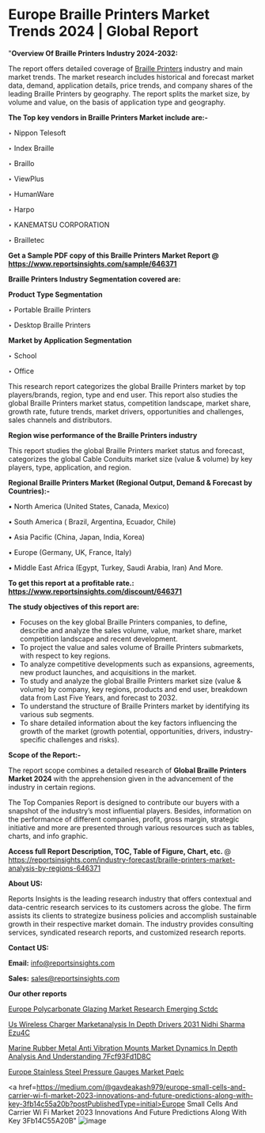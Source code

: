 # Europe Braille Printers Market Trends 2024 | Global Report

"<strong>Overview Of Braille Printers Industry 2024-2032:</strong>

The report offers detailed coverage of <a href=https://www.reportsinsights.com/sample/646371>Braille Printers</a> industry and main market trends. The market research includes historical and forecast market data, demand, application details, price trends, and company shares of the leading Braille Printers by geography. The report splits the market size, by volume and value, on the basis of application type and geography.

<strong>The Top key vendors in Braille Printers Market include are:- </strong>

‣ Nippon Telesoft

‣ Index Braille

‣ Braillo

‣ ViewPlus

‣ HumanWare

‣ Harpo

‣ KANEMATSU CORPORATION

‣ Brailletec

<strong>Get a Sample PDF copy of this Braille Printers Market Report </strong><strong>@ <a href=https://www.reportsinsights.com/sample/646371 style=color:#0000ff;>https://www.reportsinsights.com/sample/646371</a> </strong>

<strong>Braille Printers Industry Segmentation covered are:</strong>

<strong>Product Type Segmentation</strong>

‣ Portable Braille Printers

‣ Desktop Braille Printers

<strong>Market by Application Segmentation</strong>

‣ School

‣ Office

This research report categorizes the global Braille Printers market by top players/brands, region, type and end user. This report also studies the global Braille Printers market status, competition landscape, market share, growth rate, future trends, market drivers, opportunities and challenges, sales channels and distributors.

<strong>Region wise performance of the Braille Printers industry</strong><strong> </strong>

This report studies the global Braille Printers market status and forecast, categorizes the global Cable Conduits market size (value &amp; volume) by key players, type, application, and region. 

<strong>Regional Braille Printers Market (Regional Output, Demand &amp; Forecast by Countries):-</strong>

• North America (United States, Canada, Mexico)

• South America ( Brazil, Argentina, Ecuador, Chile)

• Asia Pacific (China, Japan, India, Korea)

• Europe (Germany, UK, France, Italy)

• Middle East Africa (Egypt, Turkey, Saudi Arabia, Iran) And More.

<strong>To get this report at a profitable rate.: <a href=https://www.reportsinsights.com/discount/646371 style=color:#0000ff;>https://www.reportsinsights.com/discount/646371</a></strong>

<strong>The study objectives of this report are:</strong>
<ul>
  <li>Focuses on the key global Braille Printers companies, to define, describe and analyze the sales volume, value, market share, market competition landscape and recent development.</li>
  <li>To project the value and sales volume of Braille Printers submarkets, with respect to key regions.</li>
  <li>To analyze competitive developments such as expansions, agreements, new product launches, and acquisitions in the market.</li>
  <li>To study and analyze the global Braille Printers market size (value &amp; volume) by company, key regions, products and end user, breakdown data from Last Five Years, and forecast to 2032.</li>
  <li>To understand the structure of Braille Printers market by identifying its various sub segments.</li>
  <li>To share detailed information about the key factors influencing the growth of the market (growth potential, opportunities, drivers, industry-specific challenges and risks).</li>
</ul>
<strong>Scope of the Report:-</strong><strong> </strong>

The report scope combines a detailed research of <strong>Global Braille Printers Market 2024 </strong>with the apprehension given in the advancement of the industry in certain regions.

The Top Companies Report is designed to contribute our buyers with a snapshot of the industry’s most influential players. Besides, information on the performance of different companies, profit, gross margin, strategic initiative and more are presented through various resources such as tables, charts, and info graphic.

<strong>Access full Report Description, TOC, Table of Figure, Chart, etc. </strong>@   <a href=https://reportsinsights.com/industry-forecast/braille-printers-market-analysis-by-regions-646371 style=color:#0000ff;>https://reportsinsights.com/industry-forecast/braille-printers-market-analysis-by-regions-646371</a>

<strong>About US:</strong>

Reports Insights is the leading research industry that offers contextual and data-centric research services to its customers across the globe. The firm assists its clients to strategize business policies and accomplish sustainable growth in their respective market domain. The industry provides consulting services, syndicated research reports, and customized research reports.

<strong>Contact US:</strong>

<p class=""""><b>Email:</b> <a href=mailto:info@reportsinsights.com>info@reportsinsights.com</a></p>
<p class=""""><b>Sales:</b> <a href=mailto:sales@reportsinsights.com>sales@reportsinsights.com</a></p>

<strong>Our other reports</strong>

<a href=https://www.linkedin.com/pulse/europe-polycarbonate-glazing-market-research-emerging-sctdc/>Europe Polycarbonate Glazing Market Research Emerging Sctdc</a>

<a href=https://www.linkedin.com/pulse/us-wireless-charger-marketanalysis-in-depth-drivers-2031-nidhi-sharma-ezu4c/>Us Wireless Charger Marketanalysis In Depth Drivers 2031 Nidhi Sharma Ezu4C</a>

<a href=https://medium.com/@shindeaaswini6/marine-rubber-metal-anti-vibration-mounts-market-dynamics-in-depth-analysis-and-understanding-7fcf93fd1d8c>Marine Rubber Metal Anti Vibration Mounts Market Dynamics In Depth Analysis And Understanding 7Fcf93Fd1D8C</a>

<a href=https://www.linkedin.com/pulse/europe-stainless-steel-pressure-gauges-market-pqelc/>Europe Stainless Steel Pressure Gauges Market Pqelc</a>

<a href=https://medium.com/@gavdeakash979/europe-small-cells-and-carrier-wi-fi-market-2023-innovations-and-future-predictions-along-with-key-3fb14c55a20b?postPublishedType=initial>Europe Small Cells And Carrier Wi Fi Market 2023 Innovations And Future Predictions Along With Key 3Fb14C55A20B</a>"
![image](https://github.com/Jaayaachit/RIMarket/assets/158452289/4cc62789-f9b2-435b-8a4f-fe4cbcf17d3a)
